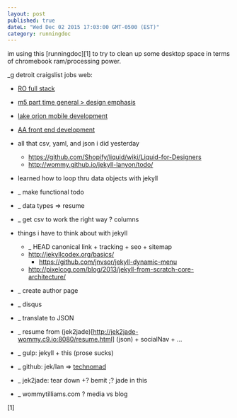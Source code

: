 ```yaml
---
layout: post
published: true
dateL: "Wed Dec 02 2015 17:03:00 GMT-0500 (EST)"
category: runningdoc
---
```





im using this [runningdoc][1] to try to clean up some desktop space in terms of chromebook ram/processing power.

_g detroit craigslist jobs web:

- [RO full stack ](https://detroit.craigslist.org/okl/web/5331939890.html)
- [m5 part time general > design emphasis](https://detroit.craigslist.org/okl/web/5312306951.html)
- [lake orion mobile development](https://detroit.craigslist.org/okl/web/5309776445.html)
- [AA front end development](https://toledo.craigslist.org/web/5338283761.html)

- all that csv, yaml, and json i did yesterday
    - <https://github.com/Shopify/liquid/wiki/Liquid-for-Designers>
    - <http://wommy.github.io/jekyll-lanyon/todo/>
- learned how to loop thru data objects with jekyll
- _ make functional todo
- _ data types => resume
- _ get csv to work the right way ? columns
- things i have to think about with jekyll
    - _ HEAD canonical link + tracking + seo + sitemap
    - <http://jekyllcodex.org/basics/>
        - <https://github.com/jnvsor/jekyll-dynamic-menu>
    - <http://pixelcog.com/blog/2013/jekyll-from-scratch-core-architecture/>
- _ create author page
- _ disqus
- _ translate to JSON
- _ resume from (jek2jade)[http://jek2jade-wommy.c9.io:8080/resume.html] (json) + socialNav + ...
- _ gulp: jekyll + this (prose sucks)
- _ github: jek/lan => [technomad](https://github.com/wommy/technomad)
- _ jek2jade: tear down +? bemit ;? jade in this
- _ wommytilliams.com ? media vs blog




[1]
